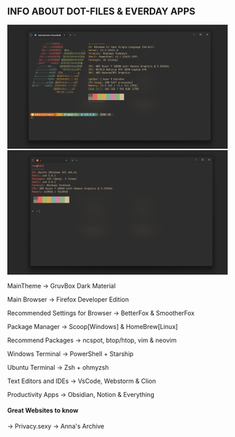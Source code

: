 ## INFO ABOUT DOT-FILES & EVERDAY APPS 

<img src="images\Windows.png">

<img src="images\Ubuntu.png">


MainTheme → GruvBox Dark Material

Main Browser → Firefox Developer Edition

Recommended Settings for Browser → BetterFox & SmootherFox

Package Manager → Scoop[Windows] & HomeBrew[Linux]

Recommend Packages → ncspot, btop/htop, vim & neovim

Windows Terminal → PowerShell + Starship

Ubuntu Terminal → Zsh + ohmyzsh

Text Editors and IDEs → VsCode, Webstorm & Clion

Productivity Apps → Obsidian, Notion & Everything

#### Great Websites to know

→ Privacy.sexy
→ Anna's Archive
